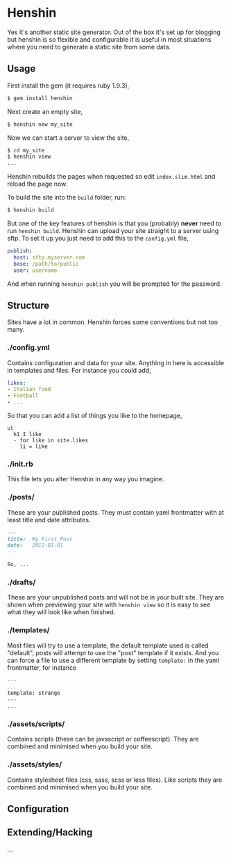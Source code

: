 # Henshin

Yes it's another static site generator. Out of the box it's set up for blogging
but henshin is so flexible and configurable it is useful in most situations
where you need to generate a static site from some data.


## Usage

First install the gem (it requires ruby 1.9.3),

``` bash
$ gem install henshin
```

Next create an empty site,

``` bash
$ henshin new my_site
```

Now we can start a server to view the site,

``` bash
$ cd my_site
$ henshin view
...
```

Henshin rebuilds the pages when requested so edit `index.slim.html` and reload
the page now.

To build the site into the `build` folder, run:

``` bash
$ henshin build
```

But one of the key features of henshin is that you (probably) __never__ need to
run `henshin build`. Henshin can upload your site straight to a server using
sftp. To set it up you just need to add this to the `config.yml` file,

``` yaml
publish:
  host: sftp.myserver.com
  base: /path/to/public
  user: username
```

And when running `henshin publish` you will be prompted for the password.


## Structure

Sites have a lot in common. Henshin forces some conventions but not too many.

### ./config.yml

Contains configuration and data for your site. Anything in here is accessible in
templates and files. For instance you could add,

``` yaml
likes:
- Italian food
- Football
- ...
```

So that you can add a list of things you like to the homepage,

``` slim
ul
  h1 I like
  - for like in site.likes
    li = like
```

### ./init.rb

This file lets you alter Henshin in any way you imagine.

### ./posts/

These are your published posts. They must contain yaml frontmatter with at least
title and date attributes.

``` md
---
title:  My First Post
date:   2012-01-01
---

So, ...
```

### ./drafts/

These are your unpublished posts and will not be in your built site. They are
shown when previewing your site with `henshin view` so it is easy to see what
they will look like when finished.

### ./templates/

Most files will try to use a template, the default template used is called
"default", posts will attempt to use the "post" template if it exists. And you
can force a file to use a different template by setting `template:` in the
yaml frontmatter, for instance

``` md
---
...
template: strange
---
...
```

### ./assets/scripts/

Contains scripts (these can be javascript or coffeescript). They are combined
and minimised when you build your site.

### ./assets/styles/

Contains stylesheet files (css, sass, scss or less files). Like scripts they are
combined and minimised when you build your site.


## Configuration


## Extending/Hacking

...
